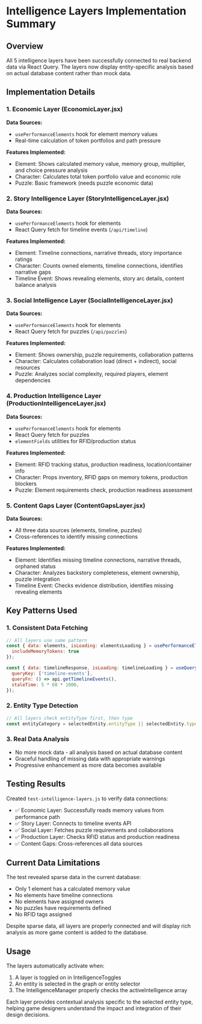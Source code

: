 # Intelligence Layers Implementation Summary

## Overview
All 5 intelligence layers have been successfully connected to real backend data via React Query. The layers now display entity-specific analysis based on actual database content rather than mock data.

## Implementation Details

### 1. Economic Layer (EconomicLayer.jsx)
**Data Sources:**
- `usePerformanceElements` hook for element memory values
- Real-time calculation of token portfolios and path pressure

**Features Implemented:**
- Element: Shows calculated memory value, memory group, multiplier, and choice pressure analysis
- Character: Calculates total token portfolio value and economic role
- Puzzle: Basic framework (needs puzzle economic data)

### 2. Story Intelligence Layer (StoryIntelligenceLayer.jsx)
**Data Sources:**
- `usePerformanceElements` hook for elements
- React Query fetch for timeline events (`/api/timeline`)

**Features Implemented:**
- Element: Timeline connections, narrative threads, story importance ratings
- Character: Counts owned elements, timeline connections, identifies narrative gaps
- Timeline Event: Shows revealing elements, story arc details, content balance analysis

### 3. Social Intelligence Layer (SocialIntelligenceLayer.jsx)
**Data Sources:**
- `usePerformanceElements` hook for elements
- React Query fetch for puzzles (`/api/puzzles`)

**Features Implemented:**
- Element: Shows ownership, puzzle requirements, collaboration patterns
- Character: Calculates collaboration load (direct + indirect), social resources
- Puzzle: Analyzes social complexity, required players, element dependencies

### 4. Production Intelligence Layer (ProductionIntelligenceLayer.jsx)
**Data Sources:**
- `usePerformanceElements` hook for elements
- React Query fetch for puzzles
- `elementFields` utilities for RFID/production status

**Features Implemented:**
- Element: RFID tracking status, production readiness, location/container info
- Character: Props inventory, RFID gaps on memory tokens, production blockers
- Puzzle: Element requirements check, production readiness assessment

### 5. Content Gaps Layer (ContentGapsLayer.jsx)
**Data Sources:**
- All three data sources (elements, timeline, puzzles)
- Cross-references to identify missing connections

**Features Implemented:**
- Element: Identifies missing timeline connections, narrative threads, orphaned status
- Character: Analyzes backstory completeness, element ownership, puzzle integration
- Timeline Event: Checks evidence distribution, identifies missing revealing elements

## Key Patterns Used

### 1. Consistent Data Fetching
```javascript
// All layers use same pattern
const { data: elements, isLoading: elementsLoading } = usePerformanceElements({
  includeMemoryTokens: true
});

const { data: timelineResponse, isLoading: timelineLoading } = useQuery({
  queryKey: ['timeline-events'],
  queryFn: () => api.getTimelineEvents(),
  staleTime: 5 * 60 * 1000,
});
```

### 2. Entity Type Detection
```javascript
// All layers check entityType first, then type
const entityCategory = selectedEntity.entityType || selectedEntity.type || 'unknown';
```

### 3. Real Data Analysis
- No more mock data - all analysis based on actual database content
- Graceful handling of missing data with appropriate warnings
- Progressive enhancement as more data becomes available

## Testing Results

Created `test-intelligence-layers.js` to verify data connections:
- ✅ Economic Layer: Successfully reads memory values from performance path
- ✅ Story Layer: Connects to timeline events API
- ✅ Social Layer: Fetches puzzle requirements and collaborations
- ✅ Production Layer: Checks RFID status and production readiness
- ✅ Content Gaps: Cross-references all data sources

## Current Data Limitations

The test revealed sparse data in the current database:
- Only 1 element has a calculated memory value
- No elements have timeline connections
- No elements have assigned owners
- No puzzles have requirements defined
- No RFID tags assigned

Despite sparse data, all layers are properly connected and will display rich analysis as more game content is added to the database.

## Usage

The layers automatically activate when:
1. A layer is toggled on in IntelligenceToggles
2. An entity is selected in the graph or entity selector
3. The IntelligenceManager properly checks the activeIntelligence array

Each layer provides contextual analysis specific to the selected entity type, helping game designers understand the impact and integration of their design decisions.